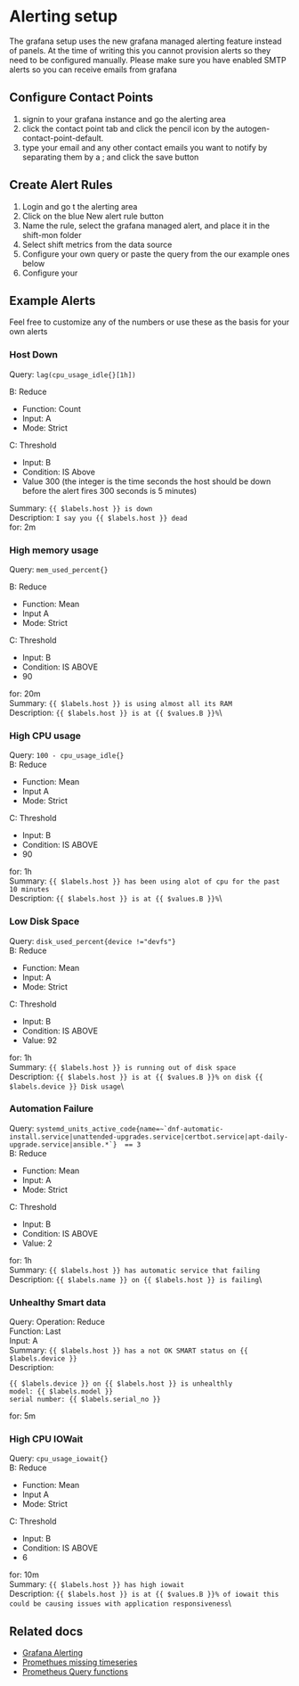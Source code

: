 # Alerting setup
The grafana setup uses the new grafana managed alerting feature instead of panels.
At the time of writing this you cannot provision alerts so they need to be configured manually. 
Please make sure you have enabled SMTP alerts so you can receive emails from grafana

## Configure Contact Points
1. signin to your grafana instance and go the alerting area
2. click the contact point tab and click the pencil icon by the autogen-contact-point-default.
3. type your email and any other contact emails you want to notify by separating them by a ; and click the save button

## Create Alert Rules
1. Login and go t the alerting area
2. Click on the blue New alert rule button
3. Name the rule, select the grafana managed alert, and place it in the shift-mon folder
4. Select shift metrics from the data source
5. Configure your own query or paste the query from the  our example ones below
6. Configure your


## Example Alerts
Feel free to customize any of the numbers or use these as the basis for your own alerts


### Host Down
Query: ```lag(cpu_usage_idle{}[1h])```

B: Reduce
  * Function: Count
  * Input: A
  * Mode: Strict


C: Threshold
  * Input: B
  * Condition: IS Above 
  * Value 300 (the integer is the time seconds the host should be down before the alert fires 300 seconds is 5 minutes)


Summary: `{{ $labels.host }} is down`\
Description: `I say you {{ $labels.host }} dead`\
for: 2m


### High memory usage
Query: ```mem_used_percent{}```

B: Reduce
* Function: Mean
* Input A
* Mode: Strict

C: Threshold
* Input: B
* Condition: IS ABOVE
* 90

for: 20m\
Summary: `{{ $labels.host }} is using almost all its RAM`\
Description: `{{ $labels.host }} is at {{ $values.B }}%`\


### High CPU usage
Query: ```100 - cpu_usage_idle{}```\
B: Reduce
* Function: Mean
* Input A
* Mode: Strict

C: Threshold
* Input: B
* Condition: IS ABOVE
* 90

for: 1h\
Summary: `{{ $labels.host }} has been using alot of cpu for the past 10 minutes`\
Description: `{{ $labels.host }} is at {{ $values.B }}%`\


### Low Disk Space
Query: ```disk_used_percent{device !="devfs"}```\
B: Reduce
  * Function: Mean
  * Input: A
  * Mode: Strict


C: Threshold
  * Input: B
  * Condition: IS ABOVE
  * Value: 92

for: 1h\
Summary: `{{ $labels.host }} is running out of disk space`\
Description: `{{ $labels.host }} is at {{ $values.B }}% on disk {{ $labels.device }} Disk usage`\


### Automation Failure
Query: ```systemd_units_active_code{name=~`dnf-automatic-install.service|unattended-upgrades.service|certbot.service|apt-daily-upgrade.service|ansible.*`}  == 3```\
B: Reduce
  * Function: Mean
  * Input: A
  * Mode: Strict


C: Threshold
  * Input: B
  * Condition: IS ABOVE
  * Value: 2


for: 1h\
Summary: `{{ $labels.host }} has automatic service that failing`\
Description: `{{ $labels.name }} on {{ $labels.host }} is failing`\


### Unhealthy Smart data
Query:
Operation: Reduce\
Function: Last\
Input: A\
Summary: `{{ $labels.host }} has a not OK SMART status on {{ $labels.device }}`\
Description:


```
{{ $labels.device }} on {{ $labels.host }} is unhealthly
model: {{ $labels.model }}
serial number: {{ $labels.serial_no }}
```
for: 5m

### High CPU IOWait
Query: ```cpu_usage_iowait{}```\
B: Reduce
* Function: Mean
* Input A
* Mode: Strict

C: Threshold
* Input: B
* Condition: IS ABOVE
* 6

for: 10m\
Summary: `{{ $labels.host }} has high iowait`\
Description: `{{ $labels.host }} is at {{ $values.B }}% of iowait this could be causing issues with application responsiveness`\

## Related docs
* [Grafana Alerting](https://grafana.com/docs/grafana/latest/alerting/)
* [Promethues missing timeseries]()
* [Prometheus Query functions](https://prometheus.io/docs/prometheus/latest/querying/functions/)